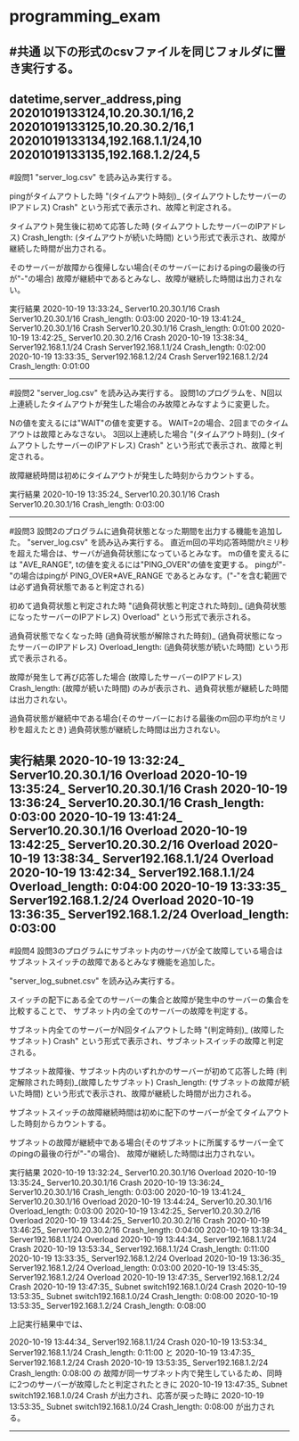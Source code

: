 # programming_exam

#共通
以下の形式のcsvファイルを同じフォルダに置き実行する。
-------------------------------------------------
datetime,server_address,ping
20201019133124,10.20.30.1/16,2
20201019133125,10.20.30.2/16,1
20201019133134,192.168.1.1/24,10
20201019133135,192.168.1.2/24,5
-------------------------------------------------

#設問1
"server_log.csv" を読み込み実行する。

pingがタイムアウトした時
"(タイムアウト時刻)_ (タイムアウトしたサーバーのIPアドレス) Crash"
という形式で表示され、故障と判定される。

タイムアウト発生後に初めて応答した時
(タイムアウトしたサーバーのIPアドレス) Crash_length: (タイムアウトが続いた時間)
という形式で表示され、故障が継続した時間が出力される。

そのサーバーが故障から復帰しない場合(そのサーバーにおけるpingの最後の行が"-"の場合)
故障が継続中であるとみなし、故障が継続した時間は出力されない。

実行結果
2020-10-19 13:33:24_ Server10.20.30.1/16 Crash
Server10.20.30.1/16 Crash_length: 0:03:00
2020-10-19 13:41:24_ Server10.20.30.1/16 Crash
Server10.20.30.1/16 Crash_length: 0:01:00
2020-10-19 13:42:25_ Server10.20.30.2/16 Crash
2020-10-19 13:38:34_ Server192.168.1.1/24 Crash
Server192.168.1.1/24 Crash_length: 0:02:00
2020-10-19 13:33:35_ Server192.168.1.2/24 Crash
Server192.168.1.2/24 Crash_length: 0:01:00

--------------------------------------------------------------------------------------------------


#設問2
"server_log.csv" を読み込み実行する。
設問1のプログラムを、N回以上連続したタイムアウトが発生した場合のみ故障とみなすように変更した。

Nの値を変えるには"WAIT"の値を変更する。
WAIT=2の場合、2回までのタイムアウトは故障とみなさない。
3回以上連続した場合 
"(タイムアウト時刻)_ (タイムアウトしたサーバーのIPアドレス) Crash" 
という形式で表示され、故障と判定される。

故障継続時間は初めにタイムアウトが発生した時刻からカウントする。

実行結果
2020-10-19 13:35:24_ Server10.20.30.1/16 Crash
Server10.20.30.1/16 Crash_length: 0:03:00

--------------------------------------------------------------------------------------------------

#設問3
設問2のプログラムに過負荷状態となった期間を出力する機能を追加した。
"server_log.csv" を読み込み実行する。
直近m回の平均応答時間がtミリ秒を超えた場合は、サーバが過負荷状態になっているとみなす。
mの値を変えるには "AVE_RANGE", tの値を変えるには"PING_OVER"の値を変更する。
pingが"-"の場合はpingが PING_OVER*AVE_RANGE であるとみなす。("-"を含む範囲では必ず過負荷状態であると判定される)

初めて過負荷状態と判定された時
"(過負荷状態と判定された時刻)_ (過負荷状態になったサーバーのIPアドレス) Overload"
という形式で表示される。

過負荷状態でなくなった時
(過負荷状態が解除された時刻)_ (過負荷状態になったサーバーのIPアドレス) Overload_length: (過負荷状態が続いた時間)
という形式で表示される。

故障が発生して再び応答した場合
(故障したサーバーのIPアドレス) Crash_length: (故障が続いた時間)
のみが表示され、過負荷状態が継続した時間は出力されない。

過負荷状態が継続中である場合(そのサーバーにおける最後のm回の平均がtミリ秒を超えたとき)
過負荷状態が継続した時間は出力されない。



実行結果
2020-10-19 13:32:24_ Server10.20.30.1/16 Overload
2020-10-19 13:35:24_ Server10.20.30.1/16 Crash
2020-10-19 13:36:24_ Server10.20.30.1/16 Crash_length: 0:03:00
2020-10-19 13:41:24_ Server10.20.30.1/16 Overload
2020-10-19 13:42:25_ Server10.20.30.2/16 Overload
2020-10-19 13:38:34_ Server192.168.1.1/24 Overload
2020-10-19 13:42:34_ Server192.168.1.1/24 Overload_length: 0:04:00
2020-10-19 13:33:35_ Server192.168.1.2/24 Overload
2020-10-19 13:36:35_ Server192.168.1.2/24 Overload_length: 0:03:00
--------------------------------------------------------------------------------------------------

#設問4
設問3のプログラムにサブネット内のサーバが全て故障している場合はサブネットスイッチの故障であるとみなす機能を追加した。

"server_log_subnet.csv" を読み込み実行する。

スイッチの配下にある全てのサーバーの集合と故障が発生中のサーバーの集合を比較することで、
サブネット内の全てのサーバーの故障を判定する。



サブネット内全てのサーバーがN回タイムアウトした時
"(判定時刻)_ (故障したサブネット) Crash"
という形式で表示され、サブネットスイッチの故障と判定される。

サブネット故障後、サブネット内のいずれかのサーバーが初めて応答した時
(判定解除された時刻)_(故障したサブネット) Crash_length: (サブネットの故障が続いた時間)
という形式で表示され、故障が継続した時間が出力される。

サブネットスイッチの故障継続時間は初めに配下のサーバーが全てタイムアウトした時刻からカウントする。

サブネットの故障が継続中である場合(そのサブネットに所属するサーバー全てのpingの最後の行が"-"の場合)、
故障が継続した時間は出力されない。


実行結果
2020-10-19 13:32:24_ Server10.20.30.1/16 Overload
2020-10-19 13:35:24_ Server10.20.30.1/16 Crash
2020-10-19 13:36:24_ Server10.20.30.1/16 Crash_length: 0:03:00
2020-10-19 13:41:24_ Server10.20.30.1/16 Overload
2020-10-19 13:44:24_ Server10.20.30.1/16 Overload_length: 0:03:00
2020-10-19 13:42:25_ Server10.20.30.2/16 Overload
2020-10-19 13:44:25_ Server10.20.30.2/16 Crash
2020-10-19 13:46:25_ Server10.20.30.2/16 Crash_length: 0:04:00
2020-10-19 13:38:34_ Server192.168.1.1/24 Overload
2020-10-19 13:44:34_ Server192.168.1.1/24 Crash
2020-10-19 13:53:34_ Server192.168.1.1/24 Crash_length: 0:11:00 
2020-10-19 13:33:35_ Server192.168.1.2/24 Overload
2020-10-19 13:36:35_ Server192.168.1.2/24 Overload_length: 0:03:00
2020-10-19 13:45:35_ Server192.168.1.2/24 Overload
2020-10-19 13:47:35_ Server192.168.1.2/24 Crash
2020-10-19 13:47:35_ Subnet switch192.168.1.0/24 Crash
2020-10-19 13:53:35_ Subnet switch192.168.1.0/24 Crash_length: 0:08:00
2020-10-19 13:53:35_ Server192.168.1.2/24 Crash_length: 0:08:00


上記実行結果中では、

2020-10-19 13:44:34_ Server192.168.1.1/24 Crash
020-10-19 13:53:34_ Server192.168.1.1/24 Crash_length: 0:11:00
と
2020-10-19 13:47:35_ Server192.168.1.2/24 Crash
2020-10-19 13:53:35_ Server192.168.1.2/24 Crash_length: 0:08:00
の
故障が同一サブネット内で発生しているため、同時に2つのサーバーが故障したと判定されたときに
2020-10-19 13:47:35_ Subnet switch192.168.1.0/24 Crash
が出力され、応答が戻った時に
2020-10-19 13:53:35_ Subnet switch192.168.1.0/24 Crash_length: 0:08:00
が出力される。

--------------------------------------------------------------------------------------------------
